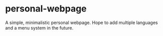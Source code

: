 # personal-webpage
A simple, minimalistic personal webpage. 
Hope to add multiple languages and a menu system in the future. 
